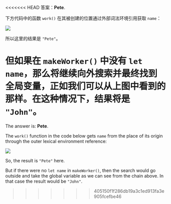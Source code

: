 <<<<<<< HEAD
答案：**Pete**.

下方代码中的函数 `work()` 在其被创建的位置通过外部词法环境引用获取 `name`：

![](lexenv-nested-work.svg)

所以这里的结果是 `"Pete"`。

但如果在 `makeWorker()` 中没有 `let name`，那么将继续向外搜索并最终找到全局变量，正如我们可以从上图中看到的那样。在这种情况下，结果将是 `"John"`。
=======
The answer is: **Pete**.

The `work()` function in the code below gets `name` from the place of its origin through the outer lexical environment reference:

![](lexenv-nested-work.svg)

So, the result is `"Pete"` here.

But if there were no `let name` in `makeWorker()`, then the search would go outside and take the global variable as we can see from the chain above. In that case the result would be `"John"`.
>>>>>>> 405150f1f286db19a3c1ed913fa3e905fcefbe46
